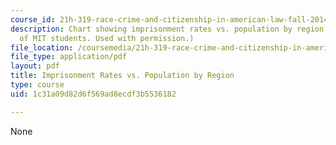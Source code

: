 ```yaml
---
course_id: 21h-319-race-crime-and-citizenship-in-american-law-fall-2014
description: Chart showing imprisonment rates vs. population by region. (Courtesy
  of MIT students. Used with permission.)
file_location: /coursemedia/21h-319-race-crime-and-citizenship-in-american-law-fall-2014/1c31a09d82d6f569ad8ecdf3b5536182_MIT21H_319F14_PrisonState.pdf
file_type: application/pdf
layout: pdf
title: Imprisonment Rates vs. Population by Region
type: course
uid: 1c31a09d82d6f569ad8ecdf3b5536182

---
```

None